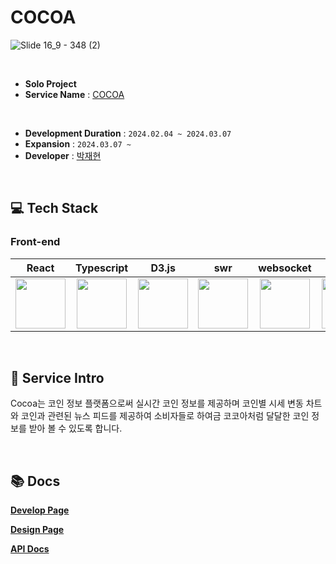 # COCOA

![Slide 16_9 - 348 (2)](https://github.com/eyo-25/COCOA/assets/105860766/4e81d613-7ef2-49b3-b9e8-7c31809a731f)

<br/>

- **Solo Project**
- **Service Name** : [COCOA](https://cocoa-sigma.vercel.app/)

<br/>

- **Development Duration** : `2024.02.04 ~ 2024.03.07`
- **Expansion** : `2024.03.07 ~`
- **Developer** : [박재현](https://github.com/eyo-25)

<br/>

## 💻 Tech Stack

### Front-end

|                                                            React                                                            |                                                         Typescript                                                          |                                                            D3.js                                                            |                                                             swr                                                             |                                                          websocket                                                          |                                                          tailwind                                                           |
| :-------------------------------------------------------------------------------------------------------------------------: | :-------------------------------------------------------------------------------------------------------------------------: | :-------------------------------------------------------------------------------------------------------------------------: | :-------------------------------------------------------------------------------------------------------------------------: | :-------------------------------------------------------------------------------------------------------------------------: | :-------------------------------------------------------------------------------------------------------------------------: |
| <img src="https://github.com/eyo-25/HIIP_APP/assets/105860766/b1ed25de-1f4a-4860-adf7-1a418864a9b8" width="80" height="80"> |  <img src="https://github.com/eyo-25/HIIP_APP/assets/105860766/066427d0-ab44-49f0-915d-123ac4338bb3" width="80" height="80"> | <img src="https://github.com/eyo-25/COCOA/assets/105860766/d8a8791d-5191-4e8d-8dd4-42bf130a8880" width="80" height="80"> | <img src="https://github.com/eyo-25/COCOA/assets/105860766/1e1e6ea7-7a95-49ed-a5f6-ef85c8058624" width="80" height="80"> | <img src="https://github.com/eyo-25/COCOA/assets/105860766/1d381f10-040d-4de6-bd81-b7b2f6a6c531" width="80" height="80"> | <img src="https://github.com/eyo-25/HIIP_APP/assets/105860766/7f69f578-b88e-401b-852b-b4d23687b196" width="80" height="80"> |

<br/>

## 🔎 Service Intro

Cocoa는 코인 정보 플랫폼으로써 실시간 코인 정보를 제공하며 코인별 시세 변동 차트와 코인과 관련된 뉴스 피드를 제공하여 소비자들로 하여금 코코아처럼 달달한 코인 정보를 받아 볼 수 있도록 합니다.

<br/>

## 📚️ Docs

**[Develop Page](https://holy-coal-8ee.notion.site/CO-COA-1e29a68a204d4332897cd90d66654a98?pvs=4)**

**[Design Page](https://www.figma.com/file/6jqrcBPx87Njrd6leCT77n/Cocoa?type=design&node-id=0%3A1&mode=design&t=fQ20mXPV7kj9EbDD-1)**

**[API Docs](https://min-api.cryptocompare.com/documentation)**
